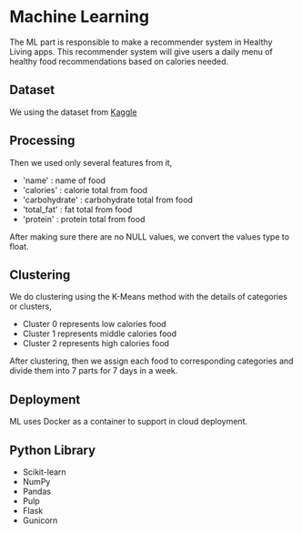 # Machine Learning

The ML part is responsible to make a recommender system in Healthy Living apps. This recommender system will give users a daily menu of healthy food recommendations based on calories needed.

## Dataset
We using the dataset from [Kaggle]([https://www.kaggle.com/datasets/trolukovich/](https://www.kaggle.com/datasets/trolukovich/nutritional-values-for-common-foods-and-products))

## Processing
Then we used only several features from it,
- 'name' : name of food
- 'calories' : calorie total from food
- 'carbohydrate' : carbohydrate total from food
- 'total_fat' : fat total from food
- 'protein' : protein total from food

After making sure there are no NULL values, we convert the values type to float.

## Clustering
We do clustering using the K-Means method with the details of categories or clusters,
- Cluster 0 represents low calories food
- Cluster 1 represents middle calories food
- Cluster 2 represents high calories food

After clustering, then we assign each food to corresponding categories and divide them into 7 parts for 7 days in a week.

## Deployment
ML uses Docker as a container to support in cloud deployment.

## Python Library
- Scikit-learn
- NumPy
- Pandas
- Pulp
- Flask
- Gunicorn
